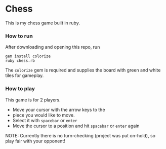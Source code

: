 # Chess
This is my chess game built in ruby.

### How to run

After downloading and opening this repo, run

```
gem install colorize
ruby chess.rb
```

The `colorize` gem is required and supplies the board with green and
white tiles for gameplay.

### How to play

This game is for 2 players.
* Move your cursor with the arrow keys to the
* piece you would like to move.
* Select it with `spacebar` or `enter`
* Move the cursor to a position and hit `spacebar` or `enter` again

NOTE: Currently there is no turn-checking (project was put on-hold), so 
play fair with your opponent!
